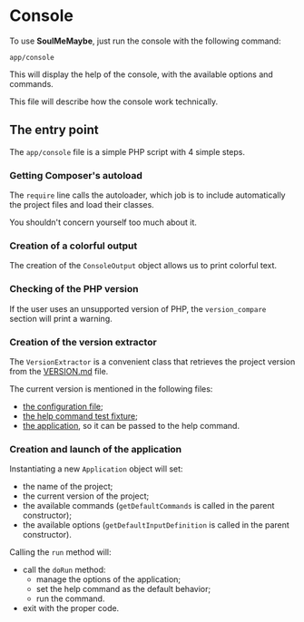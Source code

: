# Console

To use **SoulMeMaybe**, just run the console with the following command:

    app/console

This will display the help of the console, with the available options and
commands.

This file will describe how the console work technically.

## The entry point

The `app/console` file is a simple PHP script with 4 simple steps.

### Getting Composer's autoload

The `require` line calls the autoloader, which job is to include automatically
the project files and load their classes.

You shouldn't concern yourself too much about it.

### Creation of a colorful output

The creation of the `ConsoleOutput` object allows us to print colorful text.

### Checking of the PHP version

If the user uses an unsupported version of PHP, the `version_compare` section
will print a warning.

### Creation of the version extractor

The `VersionExtractor` is a convenient class that retrieves the project version
from the [VERSION.md](../VERSION.md) file.

The current version is mentioned in the following files:
* [the configuration file](../app/config/parameters.yml.dist);
* [the help command test fixture](../tests/Gnugat/Tests/Fixtures/run_help.txt);
* [the application](../src/Gnugat/SoulMeMaybe/Application.php), so it can be
  passed to the help command.

### Creation and launch of the application

Instantiating a new `Application` object will set:

* the name of the project;
* the current version of the project;
* the available commands (`getDefaultCommands` is called in the parent constructor);
* the available options (`getDefaultInputDefinition` is called in the parent constructor).

Calling the `run` method will:

* call the `doRun` method:
  * manage the options of the application;
  * set the help command as the default behavior;
  * run the command.
* exit with the proper code.
